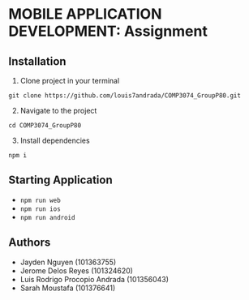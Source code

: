 # MOBILE APPLICATION DEVELOPMENT: Assignment

## Installation

1. Clone project in your terminal

```shell
git clone https://github.com/louis7andrada/COMP3074_GroupP80.git
```

2. Navigate to the project

```shell
cd COMP3074_GroupP80
```

3. Install dependencies

```shell
npm i
```

## Starting Application

- `npm run web`
- `npm run ios`
- `npm run android`

## Authors

- Jayden Nguyen (101363755)
- Jerome Delos Reyes (101324620)
- Luis Rodrigo Procopio Andrada (101356043)
- Sarah Moustafa (101376641)
